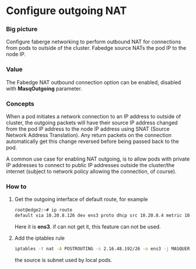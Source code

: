 # Configure outgoing NAT

### Big picture

Configure faberge networking to perform outbound NAT for connections from pods to outside of the cluster. Fabedge source NATs the pod IP to the node IP.

### Value

The Fabedge NAT outbound connection option can be enabled, disabled with **MasqOutgoing** parameter.

### Concepts

When a pod  initiates a network connection to an IP address to outside of cluster,  the outgoing packets will have their source IP address changed from the pod IP address to the node IP address using SNAT (Source Network Address Translation). Any return packets on the connection automatically get this change reversed before being passed back to the pod.

A common use case for enabling NAT outgoing, is to allow pods with private IP addresses to connect to public IP addresses outside the cluster/the internet (subject to network policy allowing the connection, of course). 

### How to

1. Get the outgoing interface of default route, for example

   ```bash
   root@edge2:~# ip route
   default via 10.20.8.126 dev ens3 proto dhcp src 10.20.8.4 metric 100 
   ```

   Here it is **ens3**.  if can not get it,  this feature can not be used.

2. Add the iptables rule

   ```bash
   iptables -t nat -A POSTROUTING -s 2.16.48.192/26 -o ens3 -j MASQUERADE  
   ```

   the source is subnet used by local pods. 

   

